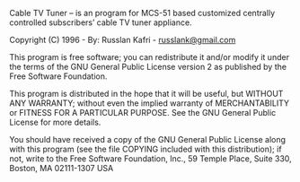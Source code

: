 Cable TV Tuner – is an program for MCS-51 based customized centrally controlled subscribers’ cable TV tuner appliance.

Copyright (C) 1996 - By: Russlan Kafri - russlank@gmail.com

This program is free software; you can redistribute it and/or modify it under the terms of the GNU General Public License version 2 as published by the Free Software Foundation.

This program is distributed in the hope that it will be useful, but WITHOUT ANY WARRANTY; without even the implied warranty of MERCHANTABILITY or FITNESS FOR A PARTICULAR PURPOSE. See the GNU General Public License for more details.

You should have received a copy of the GNU General Public License along with this program (see the file COPYING included with this distribution); if not, write to the Free Software Foundation, Inc., 59 Temple Place, Suite 330, Boston, MA 02111-1307 USA

